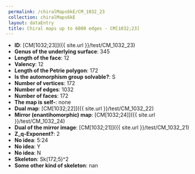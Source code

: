 ```yaml
--- 
 permalink: /chiralMaps6kE/CM_1032_23 
 collection: chiralMaps6kE
 layout: dataEntry
 title: Chiral maps up to 6000 edges - CM[1032;23]
---
```


- **ID**: [CM[1032;23]]({{ site.url }}/test/CM_1032_23)
- **Genus of the underlying surface**: 345
- **Length of the face**: 12
- **Valency**: 12
- **Length of the Petrie polygon**: 172
- **Is the automorphism group solvable?**: S
- **Number of vertices**: 172
- **Number of edges**: 1032
- **Number of faces**: 172
- **The map is self-**: none
- **Dual map**: [CM[1032;22]]({{ site.url }}/test/CM_1032_22)
- **Mirror (enantihomorphic) map**: [CM[1032;24]]({{ site.url }}/test/CM_1032_24)
- **Dual of the mirror image**: [CM[1032;21]]({{ site.url }}/test/CM_1032_21)
- **Z_q-Exponent?**: 2
- **No idea**:  5:24
- **No idea**: Y
- **No idea**: N
- **Skeleton**: Sk(172;5)^2
- **Some other kind of skeleton**: nan
